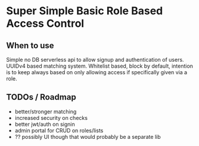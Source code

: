 # Super Simple Basic Role Based Access Control

## When to use
Simple no DB serverless api to allow signup and authentication of users. UUIDv4 based matching system. Whitelist based, block by default, intention is to keep always based on only allowing access if specifically given via a role.

## TODOs / Roadmap
* better/stronger matching
* increased security on checks
* better jwt/auth on signin
* admin portal for CRUD on roles/lists
* ?? possibly UI though that would probably be a separate lib

